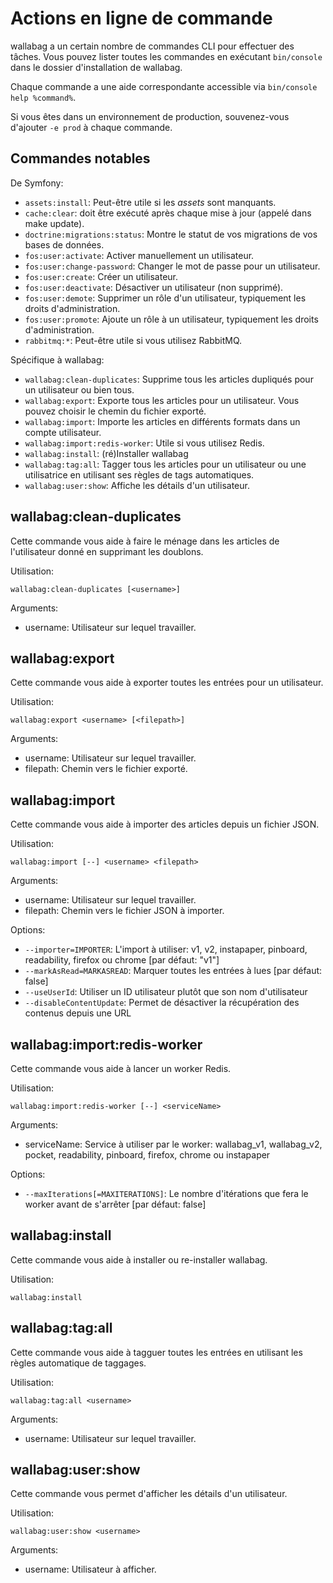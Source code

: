 # Actions en ligne de commande

wallabag a un certain nombre de commandes CLI pour effectuer des tâches.
Vous pouvez lister toutes les commandes en exécutant `bin/console` dans le
dossier d'installation de wallabag.

Chaque commande a une aide correspondante accessible via
`bin/console help %command%`.

<div class="admonition note">

Si vous êtes dans un environnement de production, souvenez-vous
d'ajouter `-e prod` à chaque commande.

</div>

Commandes notables
------------------

De Symfony:

-   `assets:install`: Peut-être utile si les *assets* sont manquants.
-   `cache:clear`: doit être exécuté après chaque mise à jour (appelé dans make update).
-   `doctrine:migrations:status`: Montre le statut de vos migrations de vos bases de données.
-   `fos:user:activate`: Activer manuellement un utilisateur.
-   `fos:user:change-password`: Changer le mot de passe pour un utilisateur.
-   `fos:user:create`: Créer un utilisateur.
-   `fos:user:deactivate`: Désactiver un utilisateur (non supprimé).
-   `fos:user:demote`: Supprimer un rôle d'un utilisateur, typiquement les droits d'administration.
-   `fos:user:promote`: Ajoute un rôle à un utilisateur, typiquement les droits d'administration.
-   `rabbitmq:*`: Peut-être utile si vous utilisez RabbitMQ.

Spécifique à wallabag:

- `wallabag:clean-duplicates`: Supprime tous les articles dupliqués pour un utilisateur ou bien tous.
- `wallabag:export`: Exporte tous les articles pour un utilisateur. Vous pouvez choisir le chemin du fichier exporté.
- `wallabag:import`: Importe les articles en différents formats dans un compte utilisateur.
- `wallabag:import:redis-worker`: Utile si vous utilisez Redis.
- `wallabag:install`: (ré)Installer wallabag
- `wallabag:tag:all`: Tagger tous les articles pour un utilisateur ou une utilisatrice en utilisant ses règles de tags automatiques.
- `wallabag:user:show`: Affiche les détails d'un utilisateur.

wallabag:clean-duplicates
-------------------------

Cette commande vous aide à faire le ménage dans les articles de l'utilisateur donné en supprimant les doublons.

Utilisation:

```
wallabag:clean-duplicates [<username>]
```

Arguments:

 - username: Utilisateur sur lequel travailler.


wallabag:export
---------------

Cette commande vous aide à exporter toutes les entrées pour un utilisateur.

Utilisation:

```
wallabag:export <username> [<filepath>]
```

Arguments:

 - username: Utilisateur sur lequel travailler.
 - filepath: Chemin vers le fichier exporté.


wallabag:import
---------------

Cette commande vous aide à importer des articles depuis un fichier JSON.

Utilisation:

```
wallabag:import [--] <username> <filepath>
```

Arguments:

 - username: Utilisateur sur lequel travailler.
 - filepath: Chemin vers le fichier JSON à importer.

Options:

 - `--importer=IMPORTER`: L'import à utiliser: v1, v2, instapaper, pinboard, readability, firefox ou chrome [par défaut: "v1"]
 - `--markAsRead=MARKASREAD`: Marquer toutes les entrées à lues [par défaut: false]
 - `--useUserId`: Utiliser un ID utilisateur plutôt que son nom d'utilisateur
 - `--disableContentUpdate`: Permet de désactiver la récupération des contenus depuis une URL


wallabag:import:redis-worker
----------------------------

Cette commande vous aide à lancer un worker Redis.

Utilisation:

```
wallabag:import:redis-worker [--] <serviceName>
```

Arguments:

 - serviceName: Service à utiliser par le worker: wallabag_v1, wallabag_v2, pocket, readability, pinboard, firefox, chrome ou instapaper

Options:

 - `--maxIterations[=MAXITERATIONS]`: Le nombre d'itérations que fera le worker avant de s'arrêter [par défaut: false]


wallabag:install
----------------

Cette commande vous aide à installer ou re-installer wallabag.

Utilisation:

```
wallabag:install
```


wallabag:tag:all
----------------

Cette commande vous aide à tagguer toutes les entrées en utilisant les règles automatique de taggages.

Utilisation:

```
wallabag:tag:all <username>
```

Arguments:
 - username: Utilisateur sur lequel travailler.


wallabag:user:show
------------------

Cette commande vous permet d'afficher les détails d'un utilisateur.

Utilisation:

```
wallabag:user:show <username>
```

Arguments:
 - username: Utilisateur à afficher.
